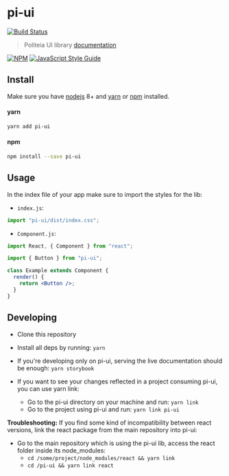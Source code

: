 # pi-ui

[![Build Status](https://github.com/decred/pi-ui/workflows/Build%20and%20Test/badge.svg)](https://github.com/decred/pi-ui/actions)

> Politeia UI library
> [documentation](https://decred.github.io/pi-ui/)

[![NPM](https://img.shields.io/npm/v/pi-ui.svg)](https://www.npmjs.com/package/pi-ui) [![JavaScript Style Guide](https://img.shields.io/badge/code_style-standard-brightgreen.svg)](https://standardjs.com)

## Install

Make sure you have [nodejs](https://nodejs.org/en/) 8+ and [yarn](https://yarnpkg.com/en/) or [npm](https://www.npmjs.com/) installed.

#### yarn

```bash
yarn add pi-ui
```

#### npm

```bash
npm install --save pi-ui
```

## Usage

In the index file of your app make sure to import the styles for the lib:

- `index.js`:

```jsx
import "pi-ui/dist/index.css";
```

- `Component.js`:

```jsx
import React, { Component } from "react";

import { Button } from "pi-ui";

class Example extends Component {
  render() {
    return <Button />;
  }
}
```

## Developing

- Clone this repository
- Install all deps by running:
  `yarn`
- If you're developing only on pi-ui, serving the live documentation should be enough:
  `yarn storybook`

- If you want to see your changes reflected in a project consuming pi-ui, you can use yarn link:
  - Go to the pi-ui directory on your machine and run:
    `yarn link`
  - Go to the project using pi-ui and run:
    `yarn link pi-ui`

**Troubleshooting:**
If you find some kind of incompatibility between react versions, link the react package from the main repository into pi-ui:

- Go to the main repository which is using the pi-ui lib, access the react folder inside its node_modules:
  - `cd /some/project/node_modules/react && yarn link`
  - `cd /pi-ui && yarn link react`
